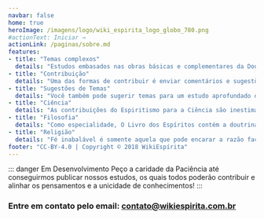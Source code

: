 ```yaml
---
navbar: false
home: true
heroImage: /imagens/logo/wiki_espirita_logo_globo_780.png
#actionText: Iniciar →
actionLink: /paginas/sobre.md
features:
- title: "Temas complexos"
  details: "Estudos embasados nas obras básicas e complementares da Doutrina Espírita sobre temas atuais e complexos, como sexualidade, cremação e política."
- title: "Contribuição"
  details: "Uma das formas de contribuir é enviar comentários e sugestões, as quais serão analisadas por nossa equipe editorial responsável."
- title: "Sugestões de Temas"
  details: "Você também pode sugerir temas para um estudo aprofundado de nossa equipe para posterior divulgação no site."
- title: "Ciência"
  details: "As contribuições do Espiritismo para a Ciência são inestimáveis, temas como: evolução das espécies, fluido universal, lei de atração, unicidade da matéria, vida em outros plantes etc, foram trazidos pelos espíritos em 1857, quando do lançamento da primeira edição de O Livro dos Espíritos."
- title: "Filosofia"
  details: "Como especialidade, O Livro dos Espíritos contém a doutrina espírita; como generalidade, prende-se à doutrina espiritualista. Filosofia está que desperta o conhecimento dentro de cada ser tornando-o melhor para o mundo"
- title: "Religião"
  details: "Fé inabalável é somente aquela que pode encarar a razão face a face, em qualquer época da Humanidade"
footer: "CC-BY-4.0 | Copyright © 2018 WikiEspírita"
---
```


::: danger Em Desenvolvimento
Peço a caridade da Paciência até conseguirmos publicar nossos estudos, os quais todos poderão contribuir e alinhar os pensamentos e a unicidade de conhecimentos!
:::

### Entre em contato pelo email: <contato@wikiespirita.com.br>
